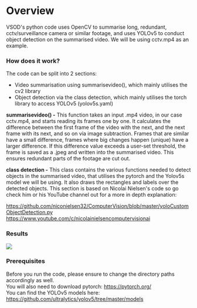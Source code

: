 # Overview
VSOD's python code uses OpenCV to summarise long, redundant, cctv/surveillance camera or similar footage, and uses YOLOv5 to conduct object detection on the summarised video. We will be using cctv.mp4 as an example.

### How does it work?
The code can be split into 2 sections:
* Video summarisation using summarisevideo(), which mainly utilises the cv2 library
* Object detection via the class detection, which mainly utilises the torch library to access YOLOv5 (yolov5s.yaml)

**summarisevideo() -**
This function takes an input .mp4 video, in our case cctv.mp4, and starts reading its frames one by one. It calculates the difference between the first frame of the video with the next, and the next frame with its next, and so on via image subtraction. Frames that are similar have a small difference, frames where big changes happen (unique) have a larger difference. If this difference value exceeds a user-set threshold, the frame is saved as a .jpeg and written into the summarised video. This ensures redundant parts of the footage are cut out.

**class detection -**
This class contains the various functions needed to detect objects in the summarised video, that utilises the pytorch and the Yolov5s model we will be using. It also draws the rectangles and labels over the detected objects. This section is based on Nicolai Nielsen's code so go check him or his YouTube channel out for a more in depth explanation:  

https://github.com/niconielsen32/ComputerVision/blob/master/yoloCustomObjectDetection.py
https://www.youtube.com/c/nicolainielsencomputervisionai

### Results
![](https://github.com/crookiee/vsod/blob/main/result.gif)

### Prerequisites
Before you run the code, please ensure to change the directory paths accordingly as well.  
You will also need to download pytorch: https://pytorch.org/  
You can find the YOLOv5 models here: https://github.com/ultralytics/yolov5/tree/master/models
